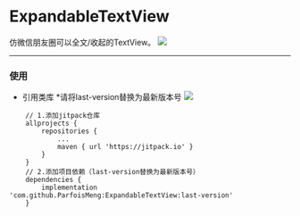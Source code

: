 # ExpandableTextView
仿微信朋友圈可以全文/收起的TextView。 [![](https://jitpack.io/v/ParfoisMeng/DecimalTextView.svg)](https://jitpack.io/#ParfoisMeng/DecimalTextView)

- - - - -

### 使用
 - 引用类库 *请将last-version替换为最新版本号 [![](https://jitpack.io/v/ParfoisMeng/DecimalTextView.svg)](https://jitpack.io/#ParfoisMeng/DecimalTextView)
```
    // 1.添加jitpack仓库
    allprojects {
        repositories {
            ...
            maven { url 'https://jitpack.io' }
        }
    }
    // 2.添加项目依赖（last-version替换为最新版本号）
    dependencies {
        implementation 'com.github.ParfoisMeng:ExpandableTextView:last-version'
    }
```

